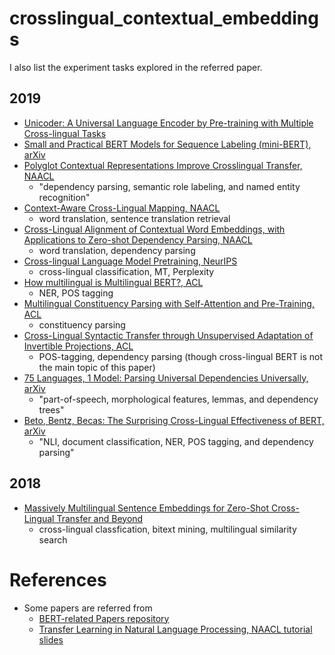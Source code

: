 # crosslingual_contextual_embeddings
I also list the experiment tasks explored in the referred paper. 

## 2019
* [Unicoder: A Universal Language Encoder by Pre-training with Multiple Cross-lingual Tasks](https://arxiv.org/pdf/1909.00964.pdf)
* [Small and Practical BERT Models for Sequence Labeling (mini-BERT), arXiv](https://arxiv.org/pdf/1909.00100.pdf)
* [Polyglot Contextual Representations Improve Crosslingual Transfer, NAACL](https://arxiv.org/pdf/1902.09697.pdf)
  * "dependency parsing, semantic role labeling, and named entity recognition"
* [Context-Aware Cross-Lingual Mapping, NAACL](https://arxiv.org/pdf/1903.03243.pdf)
  * word translation, sentence translation retrieval
* [Cross-Lingual Alignment of Contextual Word Embeddings, with Applications to Zero-shot Dependency Parsing, NAACL](https://arxiv.org/pdf/1902.09492.pdf)
  * word translation, dependency parsing
* [Cross-lingual Language Model Pretraining, NeurIPS](https://arxiv.org/pdf/1901.07291.pdf)
  * cross-lingual classification, MT, Perplexity
* [How multilingual is Multilingual BERT?, ACL](https://arxiv.org/pdf/1906.01502.pdf)
  * NER, POS tagging
* [Multilingual Constituency Parsing with Self-Attention and Pre-Training, ACL](https://arxiv.org/pdf/1812.11760.pdf)
  * constituency parsing
* [Cross-Lingual Syntactic Transfer through Unsupervised Adaptation of Invertible Projections, ACL](https://arxiv.org/pdf/1906.02656.pdf)
  * POS-tagging, dependency parsing (though cross-lingual BERT is not the main topic of this paper)
* [75 Languages, 1 Model: Parsing Universal Dependencies Universally, arXiv](https://arxiv.org/pdf/1904.02099.pdf)
  * "part-of-speech, morphological features, lemmas, and dependency trees"
* [Beto, Bentz, Becas: The Surprising Cross-Lingual Effectiveness of BERT, arXiv](https://arxiv.org/pdf/1904.09077.pdf)
  * "NLI, document classification, NER, POS tagging, and dependency parsing"

## 2018
* [Massively Multilingual Sentence Embeddings for Zero-Shot Cross-Lingual Transfer and Beyond](https://arxiv.org/pdf/1812.10464.pdf)
  * cross-lingual classfication, bitext mining, multilingual similarity search

# References
* Some papers are referred from
  * [BERT-related Papers repository](https://github.com/tomohideshibata/BERT-related-papers)
  * [Transfer Learning in Natural Language Processing, NAACL tutorial slides](https://docs.google.com/presentation/d/1fIhGikFPnb7G5kr58OvYC3GN4io7MznnM0aAgadvJfc/edit#slide=id.g5882add69e_5_467)
